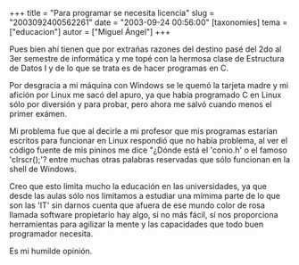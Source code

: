 +++
title = "Para programar se necesita licencia"
slug = "2003092400562261"
date = "2003-09-24 00:56:00"
[taxonomies]
tema = ["educacion"]
autor = ["Miguel Ángel"]
+++

Pues bien ahí tienen que por extrañas razones del destino pasé del 2do
al 3er semestre de informática y me topé con la hermosa clase de
Estructura de Datos I y de lo que se trata es de hacer programas en C.

Por desgracia a mi máquina con Windows se le quemó la tarjeta madre y mi
afición por Linux me sacó del apuro, ya que había programado C en Linux
sólo por diversión y para probar, pero ahora me salvó cuando menos el
primer exámen.

<!-- more -->
Mi problema fue que al decirle a mi profesor que mis programas estarían
escritos para funcionar en Linux respondió que no había problema, al ver
el código fuente de mis pininos me dice &quot;¿Dónde está el 'conio.h' o
el famoso 'clrscr();'? entre muchas otras palabras reservadas que sólo
funcionan en la shell de Windows.

Creo que esto limita mucho la educación en las universidades, ya que
desde las aulas sólo nos limitamos a estudiar una mímima parte de lo que
son las 'IT' sin darnos cuenta que afuera de ese mundo color de rosa
llamada software propietario hay algo, si no más fácil, sí nos
proporciona herramientas para agilizar la mente y las capacidades que
todo buen programador necesita.

Es mi humilde opinión.


